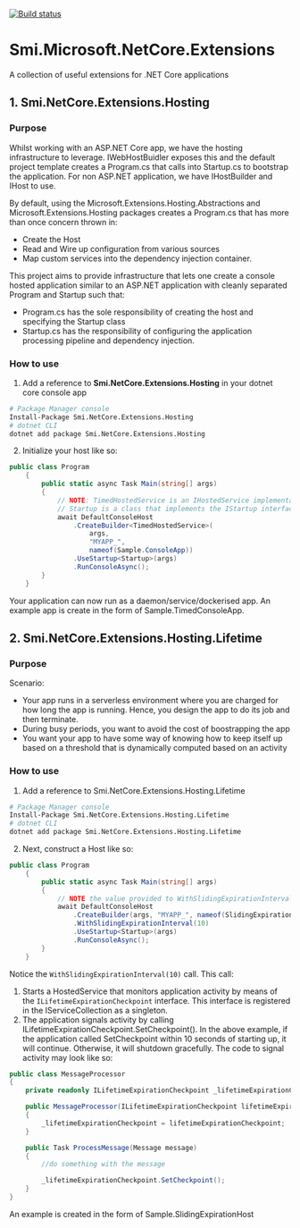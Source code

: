 [![Build status](https://ci.appveyor.com/api/projects/status/bpp90v9fgwsc1nof?svg=true)](https://ci.appveyor.com/project/mishrsud/smi-microsoft-netcore-extensions)


# Smi.Microsoft.NetCore.Extensions
A collection of useful extensions for .NET Core applications

## 1. Smi.NetCore.Extensions.Hosting
### Purpose
Whilst working with an ASP.NET Core app, we have the hosting infrastructure to leverage. IWebHostBuidler exposes this
and the default project template creates a Program.cs that calls into Startup.cs to bootstrap the application.
For non ASP.NET application, we have IHostBuilder and IHost to use. 

By default, using the Microsoft.Extensions.Hosting.Abstractions and Microsoft.Extensions.Hosting packages creates a Program.cs that has more than once concern thrown in:
- Create the Host
- Read and Wire up configuration from various sources
- Map custom services into the dependency injection container.

This project aims to provide infrastructure that lets one create a console hosted application similar to an ASP.NET application with cleanly separated Program and Startup such that:
- Program.cs has the sole responsibility of creating the host and specifying the Startup class
- Startup.cs has the responsibility of configuring the application processing pipeline and dependency injection.  
  
### How to use
1. Add a reference to **Smi.NetCore.Extensions.Hosting** in your dotnet core console app
```bash
# Package Manager console
Install-Package Smi.NetCore.Extensions.Hosting 
# dotnet CLI
dotnet add package Smi.NetCore.Extensions.Hosting
```
2. Initialize your host like so:

```csharp
public class Program
    {
        public static async Task Main(string[] args)
        {
            // NOTE: TimedHostedService is an IHostedService implementation
            // Startup is a class that implements the IStartup interface
            await DefaultConsoleHost
                .CreateBuilder<TimedHostedService>(   
                    args, 
                    "MYAPP_",
                    nameof(Sample.ConsoleApp))
                .UseStartup<Startup>(args)
                .RunConsoleAsync();
        }
    }
```

Your application can now run as a daemon/service/dockerised app.
An example app is create in the form of Sample.TimedConsoleApp.

## 2. Smi.NetCore.Extensions.Hosting.Lifetime

### Purpose
Scenario:
- Your app runs in a serverless environment where you are charged for how long the app is running. Hence, you design the app to do its job and then terminate. 
- During busy periods, you want to avoid the cost of boostrapping the app 
- You want your app to have some way of knowing how to keep itself up based on a threshold that is dynamically computed based on an activity

### How to use
1. Add a reference to Smi.NetCore.Extensions.Hosting.Lifetime

```bash
# Package Manager console
Install-Package Smi.NetCore.Extensions.Hosting.Lifetime
# dotnet CLI
dotnet add package Smi.NetCore.Extensions.Hosting.Lifetime
```

2. Next, construct a Host like so:

```csharp
public class Program
    {
        public static async Task Main(string[] args)
        {
            // NOTE the value provided to WithSlidingExpirationInterval can come from an environment variable 
            await DefaultConsoleHost
                .CreateBuilder(args, "MYAPP_", nameof(SlidingExpirationApp))
                .WithSlidingExpirationInterval(10)
                .UseStartup<Startup>(args)
                .RunConsoleAsync();
        }
    }
```

Notice the ```WithSlidingExpirationInterval(10)``` call. This call:
1. Starts a HostedService that monitors application activity by means of the ```ILifetimeExpirationCheckpoint``` interface. This interface is registered in the IServiceCollection as a singleton.
2. The application signals activity by calling ILifetimeExpirationCheckpoint.SetCheckpoint(). In the above example, if the application called SetCheckpoint within 10 seconds of starting up, it will continue. Otherwise, it will shutdown gracefully. The code to signal activity may look like so:

```csharp
public class MessageProcessor
{
    private readonly ILifetimeExpirationCheckpoint _lifetimeExpirationCheckpoint;

    public MessageProcessor(ILifetimeExpirationCheckpoint lifetimeExpirationCheckpoint)
    {
        _lifetimeExpirationCheckpoint = lifetimeExpirationCheckpoint;
    }

    public Task ProcessMessage(Message message)
    {
        //do something with the message

        _lifetimeExpirationCheckpoint.SetCheckpoint();   
    }
}
```

An example is created in the form of Sample.SlidingExpirationHost